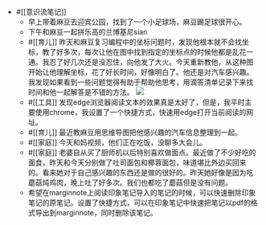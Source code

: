 - #[[意识流笔记]] 
    - 早上带着麻豆去迎宾公园，找到了一个小足球场，麻豆踢足球很开心。
    - 下午和麻豆一起拼乐高的兰博基尼sian
    - #[[育儿]] 昨天和麻豆复习编程中的坐标问题时，发现他根本就不会找坐标，教了好多次，每次让他在图中找到指定的坐标点的时候他都是乱花一通。我忍了好几次还是没忍住，向他发了大火。今天重新教他，从这种图开始让他理解坐标，花了好长时间，好像明白了。他还是对汽车感兴趣。我发现如果看到一些问题觉得有助于帮助他思考，用滴答清单记录下来找时间和他一起解答是不错的方法。
      ![](https://firebasestorage.googleapis.com/v0/b/firescript-577a2.appspot.com/o/imgs%2Fapp%2Fxinyiheng%2F5GkHwI9ohd.png?alt=media&token=a2a9a900-57f8-498a-9a0b-ea7d84a11cad)
    - #[[工具]] 发现edge浏览器阅读文本的效果真是太好了，但是，我平时主要使用chrome，我设置了一个快捷方式，快速用edge打开当前阅读的网址。
    - #[[育儿]] 最近教麻豆用思维导图把他感兴趣的汽车信息整理到一起。
    - #[[家庭]] 今天和妈视频，他们正在吃饭，没聊多大会儿。
    - #[[家庭]] 老婆自从买了厨师机以后特别喜欢做面点。最近做了不少好吃的面食，昨天和今天分别做了吐司面包和椰蓉面包，味道堪比外边买回来的。看来她对于自己感兴趣的东西还是做的很好的。昨天她好像是因为吃蘑菇炖鸡肉，晚上吐了好多次。我们也都吃了蘑菇但是没有问题。
    - 希望在marginnote上阅读印象笔记导入的笔记的时候，可以快速删除印象笔记的原笔记。设置了快捷方式，可以在印象笔记中快速把笔记以pdf的格式导出到marginnote，同时删除该笔记。

